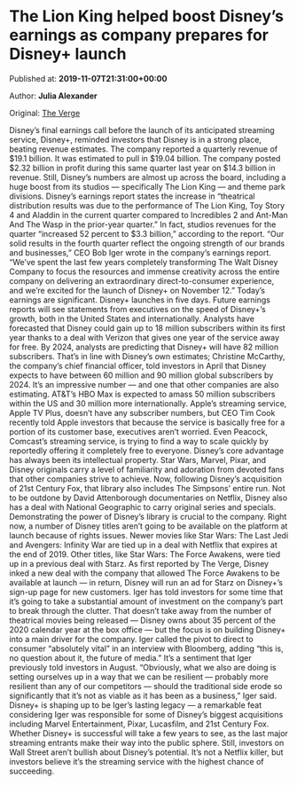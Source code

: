 
# The Lion King helped boost Disney’s earnings as company prepares for Disney+ launch

Published at: **2019-11-07T21:31:00+00:00**

Author: **Julia Alexander**

Original: [The Verge](https://www.theverge.com/2019/11/7/20953666/disney-earnings-studios-lion-king-disney-plus-streaming-wars-hbo-max-peacock)

Disney’s final earnings call before the launch of its anticipated streaming service, Disney+, reminded investors that Disney is in a strong place, beating revenue estimates.
The company reported a quarterly revenue of $19.1 billion. It was estimated to pull in $19.04 billion. The company posted $2.32 billion in profit during this same quarter last year on $14.3 billion in revenue. Still, Disney’s numbers are almost up across the board, including a huge boost from its studios — specifically The Lion King — and theme park divisions. Disney’s earnings report states the increase in “theatrical distribution results was due to the performance of The Lion King, Toy Story 4 and Aladdin in the current quarter compared to Incredibles 2 and Ant-Man And The Wasp in the prior-year quarter.” In fact, studios revenues for the quarter “increased 52 percent to $3.3 billion,” according to the report.
“Our solid results in the fourth quarter reflect the ongoing strength of our brands and businesses,” CEO Bob Iger wrote in the company’s earnings report. “We’ve spent the last few years completely transforming The Walt Disney Company to focus the resources and immense creativity across the entire company on delivering an extraordinary direct-to-consumer experience, and we’re excited for the launch of Disney+ on November 12.”
Today’s earnings are significant. Disney+ launches in five days. Future earnings reports will see statements from executives on the speed of Disney+’s growth, both in the United States and internationally. Analysts have forecasted that Disney could gain up to 18 million subscribers within its first year thanks to a deal with Verizon that gives one year of the service away for free. By 2024, analysts are predicting that Disney+ will have 82 million subscribers. That’s in line with Disney’s own estimates; Christine McCarthy, the company’s chief financial officer, told investors in April that Disney expects to have between 60 million and 90 million global subscribers by 2024.
It’s an impressive number — and one that other companies are also estimating. AT&T’s HBO Max is expected to amass 50 million subscribers within the US and 30 million more internationally. Apple’s streaming service, Apple TV Plus, doesn’t have any subscriber numbers, but CEO Tim Cook recently told Apple investors that because the service is basically free for a portion of its customer base, executives aren’t worried. Even Peacock, Comcast’s streaming service, is trying to find a way to scale quickly by reportedly offering it completely free to everyone.
Disney’s core advantage has always been its intellectual property. Star Wars, Marvel, Pixar, and Disney originals carry a level of familiarity and adoration from devoted fans that other companies strive to achieve. Now, following Disney’s acquisition of 21st Century Fox, that library also includes The Simpsons’ entire run. Not to be outdone by David Attenborough documentaries on Netflix, Disney also has a deal with National Geographic to carry original series and specials.
Demonstrating the power of Disney’s library is crucial to the company. Right now, a number of Disney titles aren’t going to be available on the platform at launch because of rights issues. Newer movies like Star Wars: The Last Jedi and Avengers: Infinity War are tied up in a deal with Netflix that expires at the end of 2019. Other titles, like Star Wars: The Force Awakens, were tied up in a previous deal with Starz. As first reported by The Verge, Disney inked a new deal with the company that allowed The Force Awakens to be available at launch — in return, Disney will run an ad for Starz on Disney+’s sign-up page for new customers.
Iger has told investors for some time that it’s going to take a substantial amount of investment on the company’s part to break through the clutter. That doesn’t take away from the number of theatrical movies being released — Disney owns about 35 percent of the 2020 calendar year at the box office — but the focus is on building Disney+ into a main driver for the company. Iger called the pivot to direct to consumer “absolutely vital” in an interview with Bloomberg, adding “this is, no question about it, the future of media.” It’s a sentiment that Iger previously told investors in August.
“Obviously, what we also are doing is setting ourselves up in a way that we can be resilient — probably more resilient than any of our competitors — should the traditional side erode so significantly that it’s not as viable as it has been as a business,” Iger said.
Disney+ is shaping up to be Iger’s lasting legacy — a remarkable feat considering Iger was responsible for some of Disney’s biggest acquisitions including Marvel Entertainment, Pixar, Lucasfilm, and 21st Century Fox. Whether Disney+ is successful will take a few years to see, as the last major streaming entrants make their way into the public sphere. Still, investors on Wall Street aren’t bullish about Disney’s potential. It’s not a Netflix killer, but investors believe it’s the streaming service with the highest chance of succeeding.
